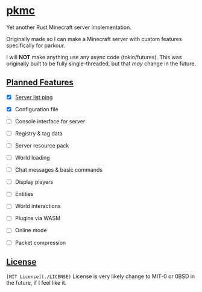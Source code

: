 
# [pkmc](https://github.com/Vulae/pkmc)

Yet another Rust Minecraft server implementation.

Originally made so I can make a Minecraft server with custom features specifically for parkour.

I will **NOT** make anything use any async code (tokio/futures).
This was originally built to be fully single-threaded, but that *may* change in the future.

## [Planned Features](#planned-features)

- [X] [Server list ping](https://wiki.vg/Server_List_Ping)
- [X] Configuration file
- [ ] Console interface for server

- [ ] Registry & tag data
- [ ] Server resource pack
- [ ] World loading
- [ ] Chat messages & basic commands
- [ ] Display players
- [ ] Entities
- [ ] World interactions

- [ ] Plugins via WASM

- [ ] Online mode
- [ ] Packet compression

## [License](#license)

`[MIT License](./LICENSE)`
License is very likely change to MIT-0 or 0BSD in the future, if I feel like it.

